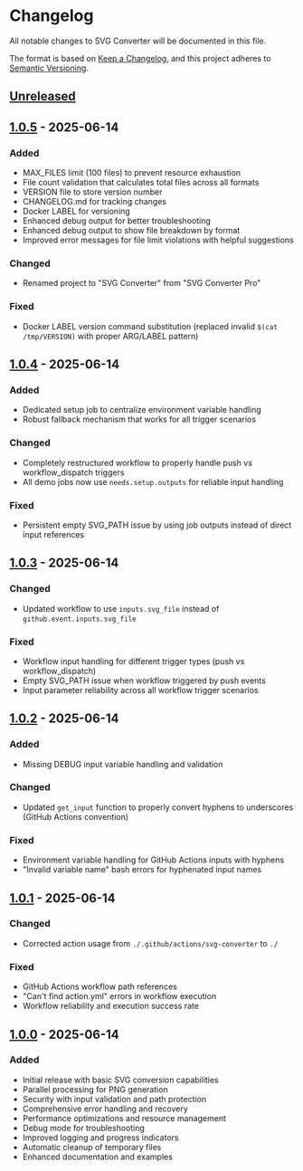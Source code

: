 # Changelog

All notable changes to SVG Converter will be documented in this file.

The format is based on [Keep a Changelog](https://keepachangelog.com/en/1.1.0/),
and this project adheres to [Semantic Versioning](https://semver.org/spec/v2.0.0.html).

## [Unreleased]

## [1.0.5] - 2025-06-14

### Added

- MAX_FILES limit (100 files) to prevent resource exhaustion
- File count validation that calculates total files across all formats
- VERSION file to store version number
- CHANGELOG.md for tracking changes
- Docker LABEL for versioning
- Enhanced debug output for better troubleshooting
- Enhanced debug output to show file breakdown by format
- Improved error messages for file limit violations with helpful suggestions

### Changed

- Renamed project to "SVG Converter" from "SVG Converter Pro"

### Fixed

- Docker LABEL version command substitution (replaced invalid `$(cat /tmp/VERSION)` with proper ARG/LABEL pattern)

## [1.0.4] - 2025-06-14

### Added

- Dedicated setup job to centralize environment variable handling
- Robust fallback mechanism that works for all trigger scenarios

### Changed

- Completely restructured workflow to properly handle push vs workflow_dispatch triggers
- All demo jobs now use `needs.setup.outputs` for reliable input handling

### Fixed

- Persistent empty SVG_PATH issue by using job outputs instead of direct input references

## [1.0.3] - 2025-06-14

### Changed

- Updated workflow to use `inputs.svg_file` instead of `github.event.inputs.svg_file`

### Fixed

- Workflow input handling for different trigger types (push vs workflow_dispatch)
- Empty SVG_PATH issue when workflow triggered by push events
- Input parameter reliability across all workflow trigger scenarios

## [1.0.2] - 2025-06-14

### Added

- Missing DEBUG input variable handling and validation

### Changed

- Updated `get_input` function to properly convert hyphens to underscores (GitHub Actions convention)

### Fixed

- Environment variable handling for GitHub Actions inputs with hyphens
- "Invalid variable name" bash errors for hyphenated input names

## [1.0.1] - 2025-06-14

### Changed

- Corrected action usage from `./.github/actions/svg-converter` to `./`

### Fixed

- GitHub Actions workflow path references
- "Can't find action.yml" errors in workflow execution
- Workflow reliability and execution success rate

## [1.0.0] - 2025-06-14

### Added

- Initial release with basic SVG conversion capabilities
- Parallel processing for PNG generation
- Security with input validation and path protection
- Comprehensive error handling and recovery
- Performance optimizations and resource management
- Debug mode for troubleshooting
- Improved logging and progress indicators
- Automatic cleanup of temporary files
- Enhanced documentation and examples

[unreleased]: https://github.com/action-svg_converter/compare/v1.0.5...HEAD
[1.0.5]: https://github.com/action-svg_converter/compare/v1.0.4...v1.0.5
[1.0.4]: https://github.com/action-svg_converter/compare/v1.0.3...v1.0.4
[1.0.3]: https://github.com/action-svg_converter/compare/v1.0.2...v1.0.3
[1.0.2]: https://github.com/action-svg_converter/compare/v1.0.1...v1.0.2
[1.0.1]: https://github.com/action-svg_converter/compare/v1.0.0...v1.0.1
[1.0.0]: https://github.com/action-svg_converter/releases/tag/v1.0.0

<!-- markdownlint-configure-file { "MD024": false } -->
